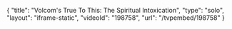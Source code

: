 {
    "title": "Volcom's True To This: The Spiritual Intoxication",
    "type": "solo",
    "layout": "iframe-static",
    "videoId": "198758",
    "url": "\/tvpembed\/198758"
}
